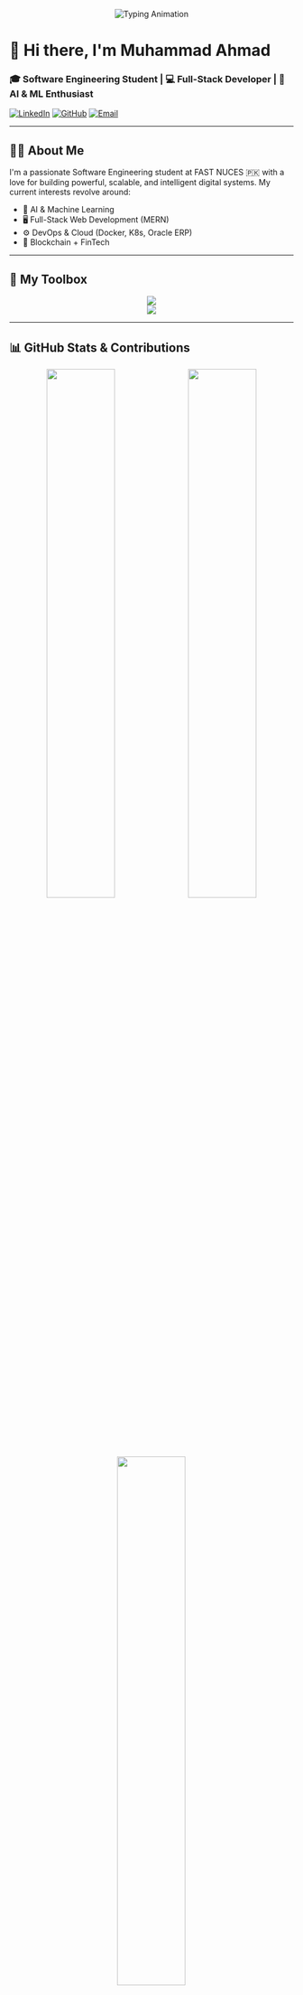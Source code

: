 <!-- BANNER / TYPING ANIMATION -->
<p align="center">
  <img src="https://readme-typing-svg.demolab.com?font=JetBrains+Mono&size=24&duration=2500&pause=1000&color=00BFFF&center=true&vCenter=true&width=1000&height=40&lines=Hi+%F0%9F%91%8B+I'm+Muhammad+Ahmad+%7C+Software+Engineer;MERN+Stack+%7C+AI+%7C+DevOps+%7C+Cloud;Building+Innovative+and+Impactful+Solutions!" alt="Typing Animation" />
</p>

# 👋 Hi there, I'm Muhammad Ahmad  
### 🎓 Software Engineering Student | 💻 Full-Stack Developer | 🤖 AI & ML Enthusiast  
[![LinkedIn](https://img.shields.io/badge/LinkedIn-Connect-blue?logo=linkedin)](https://www.linkedin.com/in/muhammad-ahmad-a638a32a9/)
[![GitHub](https://img.shields.io/badge/GitHub-Follow-black?logo=github)](https://github.com/MuhammadAhmadFarooq)
[![Email](https://img.shields.io/badge/Email-ahmadfarooq9123@gmail.com-red?logo=gmail)](mailto:ahmadfarooq9123@gmail.com)

---

## 👨‍💻 About Me

I'm a passionate Software Engineering student at FAST NUCES 🇵🇰 with a love for building powerful, scalable, and intelligent digital systems. My current interests revolve around:

- 🧠 AI & Machine Learning
- 🖥️ Full-Stack Web Development (MERN)
- ⚙️ DevOps & Cloud (Docker, K8s, Oracle ERP)
- 🔗 Blockchain + FinTech

---

## 🚀 My Toolbox

<p align="center">
  <img src="https://skillicons.dev/icons?i=js,ts,react,nodejs,express,mongodb,python,java,cpp,bash,html,css,sql" />
  <br />
  <img src="https://skillicons.dev/icons?i=docker,kubernetes,github,git,figma,linux" />
</p>

---

## 📊 GitHub Stats & Contributions

<p align="center">
  <img src="https://github-readme-stats.vercel.app/api?username=MuhammadAhmadFarooq&show_icons=true&theme=react&hide_border=true" width="49%"/>
  <img src="https://github-readme-streak-stats.herokuapp.com/?user=MuhammadAhmadFarooq&theme=react&hide_border=true" width="49%" />
</p>

<p align="center">
  <img src="https://github-readme-stats.vercel.app/api/top-langs/?username=MuhammadAhmadFarooq&layout=compact&theme=react&hide_border=true" width="49%" />
</p>

---

## 💼 Featured Projects

### 🧠 MazeAI – Intelligent Maze Solver
> **AI + ML Based Maze Pathfinding Visualizer**

🔗 [Repo](https://github.com/MuhammadAhmadFarooq/MazeAI-Intelligent-Maze-Solver)  
💡 Used BFS, DFS, A*, Greedy, and CSP Backtracking  
📊 Real-time performance visualization & ML predictor  
⚙️ **Tech**: Python, AI, Visualization, ML

---

### 📈 Neural Stock Predictor
> **Forecasting stock prices using DL architectures**

🔗 [Repo](https://github.com/MuhammadAhmadFarooq/Neural-Network-Based-Stock-Market-Predictor)  
💡 LSTM, CNN, Transformer Models for OHLC data  
📊 Streamlit dashboard with RSI & MA indicators  
⚙️ **Tech**: Python, TensorFlow, Streamlit

---

### 🌤️ Weather Dashboard + Gemini AI Chatbot
> **Real-time weather app with conversational AI**

🔗 [Repo](https://github.com/MuhammadAhmadFarooq/my-weather-dashboard)  
💬 Integrated Gemini API for chatbot weather queries  
📈 Dynamic visuals via Chart.js  
⚙️ **Tech**: JavaScript, OpenWeather, Gemini API

---

### 🐔 Poultry Farm Management System (PFMS)
> **MERN App for digitizing farm operations**

🔗 [Repo](https://github.com/MuhammadAhmadFarooq/PFMS-MERN)  
🔐 Role-based access with JWT  
📊 Visual dashboard with health/egg tracking  
⚙️ **Tech**: React, Node.js, MongoDB, Chart.js

---

### 💊 Pharmacy Management System
> **JavaFX desktop app for pharmacy operations**

🔗 [Repo](https://github.com/MuhammadAhmadFarooq/Pharmacy-Managment-System)  
💡 Clean MVC architecture + GRASP, GoF patterns  
🗃️ Integrated SQL database with smooth GUI  
⚙️ **Tech**: Java, JavaFX, MySQL

---

## 🧠 Current Focus

- ☁️ Exploring Oracle Cloud ERP & consulting systems  
- ⚙️ Scaling DevOps with Kubernetes  
- 🔗 Blockchain in FinTech (IEEE R&D FAST)  
- 🧠 NLP & LLM API integrations  
- 🛠️ Building complex UIs with React + SEO SSR

---

## 🌟 Let's Connect

💬 I’m open to: `Internships`, `Collaborations`, `Hackathons`, and `R&D Projects`.

📧 **Email:** ahmadfarooq9123@gmail.com  
📍 **Based in:** Islamabad, PK  

---

<p align="center">
  <img src="https://komarev.com/ghpvc/?username=MuhammadAhmadFarooq&label=Visitors&color=0e75b6&style=flat" alt="profile views" />
</p>

<p align="center">🧠 “Learning never exhausts the mind.” – Leonardo da Vinci</p>

